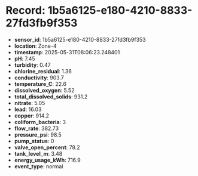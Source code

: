# Record: 1b5a6125-e180-4210-8833-27fd3fb9f353

- **sensor_id**: 1b5a6125-e180-4210-8833-27fd3fb9f353
- **location**: Zone-4
- **timestamp**: 2025-05-31T08:06:23.248401
- **pH**: 7.45
- **turbidity**: 0.47
- **chlorine_residual**: 1.36
- **conductivity**: 903.7
- **temperature_C**: 22.6
- **dissolved_oxygen**: 5.52
- **total_dissolved_solids**: 931.2
- **nitrate**: 5.05
- **lead**: 16.03
- **copper**: 914.2
- **coliform_bacteria**: 3
- **flow_rate**: 382.73
- **pressure_psi**: 98.5
- **pump_status**: 0
- **valve_open_percent**: 78.2
- **tank_level_m**: 3.48
- **energy_usage_kWh**: 716.9
- **event_type**: normal